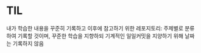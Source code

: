 # TIL
내가 학습한 내용을 꾸준히 기록하고 이후에 참고하기 위한 레포지토리: 주제별로 분류하여 기록할 것이며, 꾸준한 학습을 지향하되 기계적인 일일커밋을 지양하기 위해 날짜는 기록하지 않음
